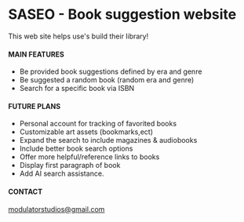 # SASEO - Book suggestion website

This web site helps use's build their library!

#### MAIN FEATURES
- Be provided book suggestions defined by era and genre
- Be suggested a random book (random era and genre)
- Search for a specific book via ISBN

#### FUTURE PLANS
- Personal account for tracking of favorited books
- Customizable art assets (bookmarks,ect)
- Expand the search to include magazines & audiobooks
- Include better book search options
- Offer more helpful/reference links to books
- Display first paragraph of book
- Add AI search assistance.

#### CONTACT
modulatorstudios@gmail.com
 

 

 
